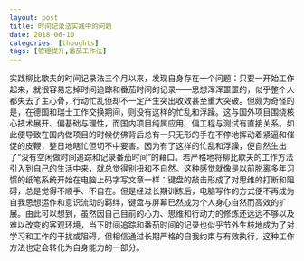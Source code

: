 ```yaml
---
layout: post
title: 时间记录法实践中的问题
date: 2018-06-10
categories: [thoughts]
tags: [管理提升,番茄工作法]
---
```


实践柳比歇夫的时间记录法三个月以来，发现自身存在一个问题：只要一开始工作起来，就很容易忘掉时间追踪和番茄时间的记录——思想浑浑噩噩的，似乎整个人都失去了主心骨，行动忙乱但却不一定产生突出收效甚至重大突破。但颇为奇怪的是，在德国和瑞士工作交换期间，则没有这样的忙乱和浮躁。这与国外项目围绕核心技术展开、偏基础与理性，而国内项目纯属应用、偏工程与测试有直接关系。如此便导致在国内做项目的时候仿佛背后总有一只无形的手在不停地挥动着紧逼和催促的皮鞭，整日地瞎忙但切不中要害。因为有了这样的忙乱和浮躁，便自然生出了“没有空闲做时间追踪和记录番茄时间”的藉口。若严格地将柳比歇夫的工作方法引入到自己的生活中来，就总觉得别扭和不自然。这种感觉就像是以前脱离多年习惯的纸笔系统开始在电脑上码字写文章一样：键盘的敲击形成了对思维的打断和阻碍，总是觉得不顺手、不自在。但是经过长期训练后，电脑写作的方式便不再成为自我思想运作和意识流动的羁绊，键盘与屏幕已然成为个人身心自然而高效的扩展。由此可以想到，虽然因自己目前的心力、思维和行动力的修炼还远远不够以及难以改变的客观环境，当下时间追踪和番茄时间的记录也似乎节外生枝地成为了对学习和工作的干扰或阻碍，但相信通过长期严格的自我约束与有效执行，这种工作方法也定会转化为自身能力的一部分。
